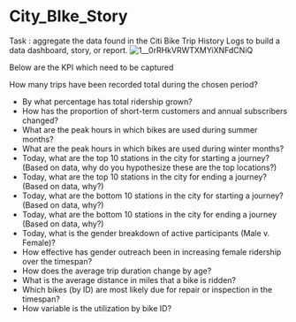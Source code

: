 # City_BIke_Story

Task : aggregate the data found in the Citi Bike Trip History Logs to build a data dashboard, story, or report.
![1__0rRHkVRWTXMYiXNFdCNiQ](https://user-images.githubusercontent.com/26314764/152904725-ebc0bdb3-68af-47e7-b080-2923237fc998.jpeg)

Below are the KPI which need to be captured 
 
How many trips have been recorded total during the chosen period?
- By what percentage has total ridership grown?
- How has the proportion of short-term customers and annual subscribers changed?
- What are the peak hours in which bikes are used during summer months?
- What are the peak hours in which bikes are used during winter months?
- Today, what are the top 10 stations in the city for starting a journey? (Based on data, why do you hypothesize these are the top locations?)
- Today, what are the top 10 stations in the city for ending a journey? (Based on data, why?)
- Today, what are the bottom 10 stations in the city for starting a journey? (Based on data, why?)
- Today, what are the bottom 10 stations in the city for ending a journey (Based on data, why?)
- Today, what is the gender breakdown of active participants (Male v. Female)?
- How effective has gender outreach been in increasing female ridership over the timespan?
- How does the average trip duration change by age?
- What is the average distance in miles that a bike is ridden?
- Which bikes (by ID) are most likely due for repair or inspection in the timespan?
- How variable is the utilization by bike ID?
